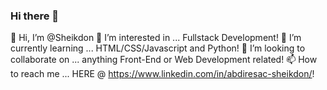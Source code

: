### Hi there 👋

👋 Hi, I’m @Sheikdon
👀 I’m interested in ... Fullstack Development!
🌱 I’m currently learning ... HTML/CSS/Javascript and Python!
💞️ I’m looking to collaborate on ... anything Front-End or Web Development related!
📫 How to reach me ... HERE @ https://www.linkedin.com/in/abdiresac-sheikdon/!
